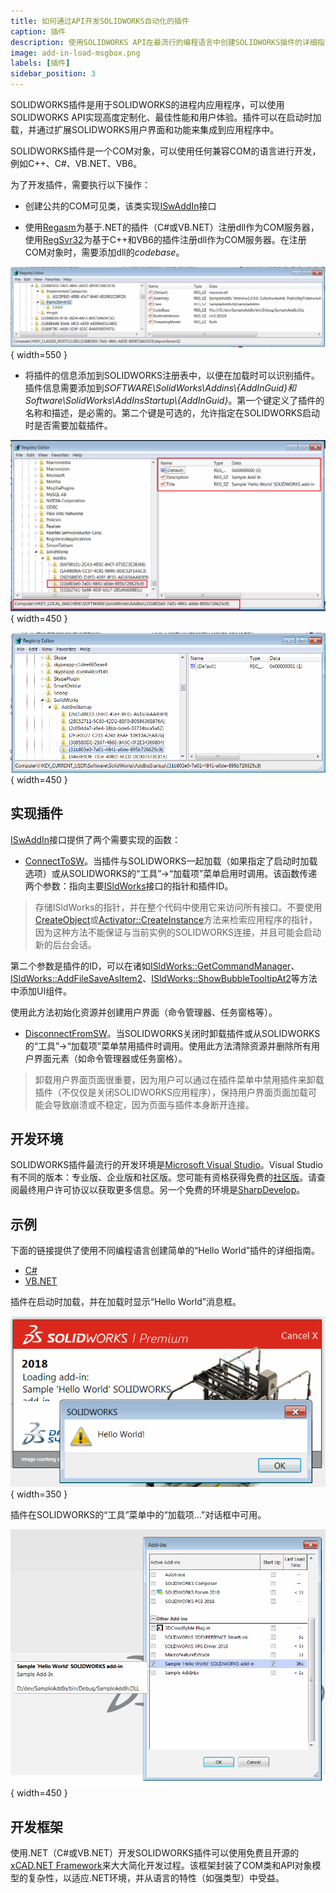 ```yaml
---
title: 如何通过API开发SOLIDWORKS自动化的插件
caption: 插件
description: 使用SOLIDWORKS API在最流行的编程语言中创建SOLIDWORKS插件的详细指南，以扩展SOLIDWORKS功能
image: add-in-load-msgbox.png
labels: [插件]
sidebar_position: 3
---
```

SOLIDWORKS插件是用于SOLIDWORKS的进程内应用程序，可以使用SOLIDWORKS API实现高度定制化、最佳性能和用户体验。插件可以在启动时加载，并通过扩展SOLIDWORKS用户界面和功能来集成到应用程序中。

SOLIDWORKS插件是一个COM对象，可以使用任何兼容COM的语言进行开发，例如C++、C#、VB.NET、VB6。

为了开发插件，需要执行以下操作：

* 创建公共的COM可见类，该类实现[ISwAddIn](https://help.solidworks.com/2015/english/api/swpublishedapi/solidworks.interop.swpublished~solidworks.interop.swpublished.iswaddin.html)接口

* 使用[Regasm](https://docs.microsoft.com/en-us/dotnet/framework/tools/regasm-exe-assembly-registration-tool)为基于.NET的插件（C#或VB.NET）注册dll作为COM服务器，使用[RegSvr32](https://en.wikipedia.org/wiki/Regsvr32)为基于C++和VB6的插件注册dll作为COM服务器。在注册COM对象时，需要添加dll的*codebase*。

![注册表中插件dll的COM注册信息](add-in-clsid-registry.png){ width=550 }

* 将插件的信息添加到SOLIDWORKS注册表中，以便在加载时可以识别插件。插件信息需要添加到*SOFTWARE\SolidWorks\Addins\\{AddInGuid}*和*Software\SolidWorks\AddInsStartup\\{AddInGuid}*。第一个键定义了插件的名称和描述，是必需的。第二个键是可选的，允许指定在SOLIDWORKS启动时是否需要加载插件。

![SOLIDWORKS注册表中的插件详细信息](add-in-hklm-registry.png){ width=450 }

![SOLIDWORKS注册表中的插件启动详细信息](add-in-hkcu-registry.png){ width=450 }

## 实现插件

[ISwAddIn](https://help.solidworks.com/2015/english/api/swpublishedapi/solidworks.interop.swpublished~solidworks.interop.swpublished.iswaddin.html)接口提供了两个需要实现的函数：

* [ConnectToSW](https://help.solidworks.com/2015/english/api/swpublishedapi/SolidWorks.Interop.swpublished~SolidWorks.Interop.swpublished.ISwAddin~ConnectToSW.html)。当插件与SOLIDWORKS一起加载（如果指定了启动时加载选项）或从SOLIDWORKS的“工具”->“加载项”菜单启用时调用。该函数传递两个参数：指向主要[ISldWorks](https://help.solidworks.com/2015/english/api/sldworksapi/solidworks.interop.sldworks~solidworks.interop.sldworks.isldworks_members.html)接口的指针和插件ID。

> 存储ISldWorks的指针，并在整个代码中使用它来访问所有接口。不要使用[CreateObject](https://docs.microsoft.com/en-us/dotnet/api/microsoft.visualbasic.interaction.createobject?view=netframework-4.7.2)或[Activator::CreateInstance](https://docs.microsoft.com/en-us/dotnet/api/system.activator.createinstance?view=netframework-4.7.2)方法来检索应用程序的指针，因为这种方法不能保证与当前实例的SOLIDWORKS连接，并且可能会启动新的后台会话。

第二个参数是插件的ID，可以在诸如[ISldWorks::GetCommandManager](https://help.solidworks.com/2015/english/api/sldworksapi/solidworks.interop.sldworks~solidworks.interop.sldworks.isldworks~getcommandmanager.html)、[ISldWorks::AddFileSaveAsItem2](https://help.solidworks.com/2015/english/api/sldworksapi/solidworks.interop.sldworks~solidworks.interop.sldworks.isldworks~addfilesaveasitem2.html)、[ISldWorks::ShowBubbleTooltipAt2](https://help.solidworks.com/2015/english/api/sldworksapi/solidworks.interop.sldworks~solidworks.interop.sldworks.isldworks~showbubbletooltipat2.html)等方法中添加UI组件。

使用此方法初始化资源并创建用户界面（命令管理器、任务窗格等）。

* [DisconnectFromSW](https://help.solidworks.com/2015/english/api/swpublishedapi/SolidWorks.Interop.swpublished~SolidWorks.Interop.swpublished.ISwAddin~DisconnectFromSW.html)。当SOLIDWORKS关闭时卸载插件或从SOLIDWORKS的“工具”->“加载项”菜单禁用插件时调用。使用此方法清除资源并删除所有用户界面元素（如命令管理器或任务窗格）。

> 卸载用户界面页面很重要，因为用户可以通过在插件菜单中禁用插件来卸载插件（不仅仅是关闭SOLIDWORKS应用程序），保持用户界面页面加载可能会导致崩溃或不稳定，因为页面与插件本身断开连接。

## 开发环境

SOLIDWORKS插件最流行的开发环境是[Microsoft Visual Studio](https://visualstudio.microsoft.com/)。Visual Studio有不同的版本：专业版、企业版和社区版。您可能有资格获得免费的[社区版](https://visualstudio.microsoft.com/vs/community/)。请查阅最终用户许可协议以获取更多信息。另一个免费的环境是[SharpDevelop](https://www.icsharpcode.net/)。

## 示例

下面的链接提供了使用不同编程语言创建简单的“Hello World”插件的详细指南。

* [C#](csharp)
* [VB.NET](vbnet)

插件在启动时加载，并在加载时显示“Hello World”消息框。

![加载插件时显示的消息框](add-in-load-msgbox.png){ width=350 }

插件在SOLIDWORKS的“工具”菜单中的“加载项...”对话框中可用。

![插件显示在加载项对话框中](add-ins-dialog.png){ width=450 }

## 开发框架

使用.NET（C#或VB.NET）开发SOLIDWORKS插件可以使用免费且开源的[xCAD.NET Framework](https://xcad.net/)来大大简化开发过程。该框架封装了COM类和API对象模型的复杂性，以适应.NET环境，并从语言的特性（如强类型）中受益。